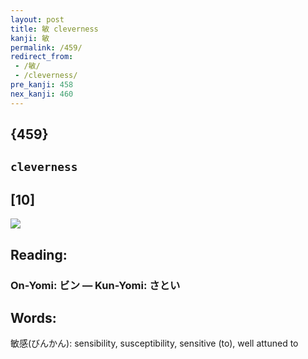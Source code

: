 ```yaml
---
layout: post
title: 敏 cleverness
kanji: 敏
permalink: /459/
redirect_from:
 - /敏/
 - /cleverness/
pre_kanji: 458
nex_kanji: 460
---
```


## {459}

## `cleverness`

## [10]

<div class="stroke"><img src="E6958F.png" /></div>

## Reading:

### On-Yomi: ビン &mdash; Kun-Yomi: さとい

## Words:

敏感(びんかん): sensibility, susceptibility, sensitive (to), well attuned to
